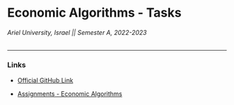 # Economic Algorithms - Tasks

###### Ariel University, Israel || Semester A, 2022-2023

---------------------------------------------------------------------------------------

### Links

* [Official GitHub Link](https://github.com/erelsgl-at-ariel/algorithms-5783)

* [Assignments - Economic Algorithms ](https://drive.google.com/drive/folders/1-B5a_Caqph79P7jWfXgczMBbus2JDgid?usp=drive_link)
